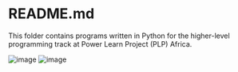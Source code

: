 # README.md

This folder contains programs written in Python for the higher-level programming track at Power Learn Project (PLP) Africa.
 
![image](https://github.com/RichardMiruka/PLP/assets/105627752/5072d1bb-f362-4bec-ba4c-1331b1643f50) ![image](https://github.com/RichardMiruka/PLP/assets/105627752/850a6e3c-6e08-42c9-bd70-789613cf1464)

